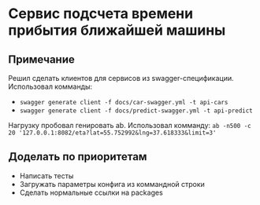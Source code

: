 # Сервис подсчета времени прибытия ближайшей машины


## Примечание
Решил сделать клиентов для сервисов из swagger-спецификации. Использовал комманды:
* `swagger generate client -f docs/car-swagger.yml -t api-cars`
* `swagger generate client -f docs/predict-swagger.yml -t api-predict`

Нагрузку пробовал генировать ab. Использовал комманду:
`ab -n500 -c 20 '127.0.0.1:8082/eta?lat=55.752992&lng=37.618333&limit=3'`


## Доделать по приоритетам

* Написать тесты
* Загружать параметры конфига из коммандной строки
* Сделать нормальные ссылки на packages
